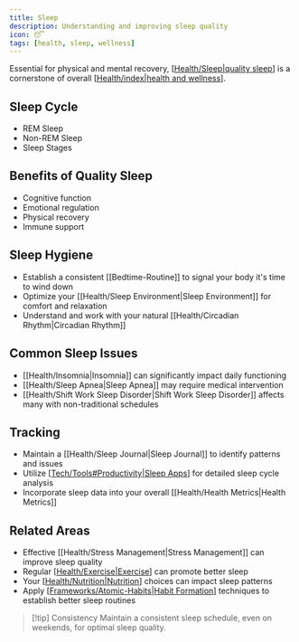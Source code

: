 ```yaml
---
title: Sleep
description: Understanding and improving sleep quality
icon: 😴
tags: [health, sleep, wellness]
---
```



Essential for physical and mental recovery, [[Health/Sleep|quality sleep]] is a cornerstone of overall [[Health/index|health and wellness]].

## Sleep Cycle
- REM Sleep
- Non-REM Sleep
- Sleep Stages

## Benefits of Quality Sleep
- Cognitive function
- Emotional regulation
- Physical recovery
- Immune support

## Sleep Hygiene
- Establish a consistent [[Bedtime-Routine]] to signal your body it's time to wind down
- Optimize your [[Health/Sleep Environment|Sleep Environment]] for comfort and relaxation
- Understand and work with your natural [[Health/Circadian Rhythm|Circadian Rhythm]]

## Common Sleep Issues
- [[Health/Insomnia|Insomnia]] can significantly impact daily functioning
- [[Health/Sleep Apnea|Sleep Apnea]] may require medical intervention
- [[Health/Shift Work Sleep Disorder|Shift Work Sleep Disorder]] affects many with non-traditional schedules

## Tracking
- Maintain a [[Health/Sleep Journal|Sleep Journal]] to identify patterns and issues
- Utilize [[Tech/Tools#Productivity|Sleep Apps]] for detailed sleep cycle analysis
- Incorporate sleep data into your overall [[Health/Health Metrics|Health Metrics]]

## Related Areas
- Effective [[Health/Stress Management|Stress Management]] can improve sleep quality
- Regular [[Health/Exercise|Exercise]] can promote better sleep
- Your [[Health/Nutrition|Nutrition]] choices can impact sleep patterns
- Apply [[Frameworks/Atomic-Habits|Habit Formation]] techniques to establish better sleep routines

> [!tip] Consistency
> Maintain a consistent sleep schedule, even on weekends, for optimal sleep quality.


[//begin]: # "Autogenerated link references for markdown compatibility"
[Health/Sleep|quality sleep]: Sleep.md "Sleep"
[Health/index|health and wellness]: index.md "Health"
[Tech/Tools#Productivity|Sleep Apps]: ../Tech/Tools.md "Tools"
[Health/Exercise|Exercise]: Exercise.md "Exercise"
[Health/Nutrition|Nutrition]: Nutrition.md "Nutrition"
[Frameworks/Atomic-Habits|Habit Formation]: ../Frameworks/Atomic-Habits.md "Atomic Habits"
[//end]: # "Autogenerated link references"


